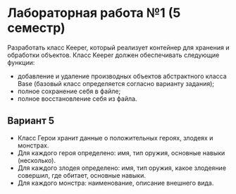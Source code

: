 # Лабораторная работа №1 (5 семестр)
Разработать класс Keeper, который реализует контейнер для хранения и обработки объектов. Класс Keeper должен обеспечивать следующие функции:
* добавление и удаление производных объектов абстрактного класса Base (базовый класс определяется согласно варианту задания);
* полное сохранение себя в файле;
* полное восстановление себя из файла.
## Вариант 5
* Класс Герои хранит данные о положительных героях, злодеях и монстрах. 
* Для каждого героя определено: имя, тип оружия, основные навыки (несколько).
* Для каждого злодея определено: имя, тип оружия, какое злодеяние совершил, где обитает, основные навыки. 
* Для каждого монстра: наименование, описание внешнего вида.